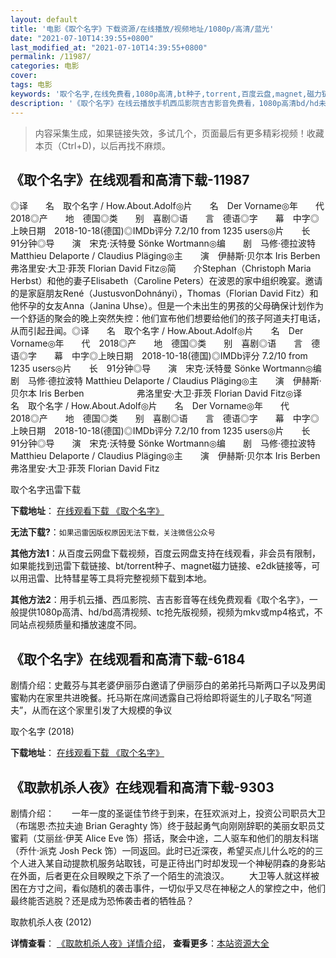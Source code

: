 ```yaml
---
layout: default
title: '电影《取个名字》下载资源/在线播放/视频地址/1080p/高清/蓝光'
date: "2021-07-10T14:39:55+0800"
last_modified_at: "2021-07-10T14:39:55+0800"
permalink: /11987/
categories: 电影
cover:
tags: 电影
keywords: '取个名字,在线免费看,1080p高清,bt种子,torrent,百度云盘,magnet,磁力链,迅雷下载资源'
description: '《取个名字》在线云播放手机西瓜影院吉吉影音免费看，1080p高清bd/hd未删减完整版和tc抢先枪版，mkv/mp4格式，附带bt/torrent种子、magnet/磁力链、百度云盘、网盘资源迅雷下载链接'
---
```


>内容采集生成，如果链接失效，多试几个，页面最后有更多精彩视频！收藏本页（Ctrl+D)，以后再找不麻烦。


## 《取个名字》在线观看和高清下载-11987

◎译　　名　取个名字 / How.About.Adolf◎片　　名　Der Vorname◎年　　代　2018◎产　　地　德国◎类　　别　喜剧◎语　　言　德语◎字　　幕　中字◎上映日期　2018-10-18(德国)◎IMDb评分 7.2/10 from 1235 users◎片　　长　91分钟◎导　　演　宋克·沃特曼 Sönke Wortmann◎编　　剧　马修·德拉波特 Matthieu Delaporte / Claudius Pläging◎主　　演　伊赫斯·贝尔本 Iris Berben　　　　　　弗洛里安·大卫·菲茨 Florian David Fitz◎简　　介Stephan（Christoph Maria Herbst）和他的妻子Elisabeth（Caroline Peters）在波恩的家中组织晚宴。邀请的是家庭朋友René（JustusvonDohnányi），Thomas（Florian David Fitz）和他怀孕的女友Anna（Janina Uhse）。但是一个未出生的男孩的父母确保计划作为一个舒适的聚会的晚上突然失控：他们宣布他们想要给他们的孩子阿道夫打电话，从而引起丑闻。◎译　　名　取个名字 / How.About.Adolf◎片　　名　Der Vorname◎年　　代　2018◎产　　地　德国◎类　　别　喜剧◎语　　言　德语◎字　　幕　中字◎上映日期　2018-10-18(德国)◎IMDb评分 7.2/10 from 1235 users◎片　　长　91分钟◎导　　演　宋克·沃特曼 Sönke Wortmann◎编　　剧　马修·德拉波特 Matthieu Delaporte / Claudius Pläging◎主　　演　伊赫斯·贝尔本 Iris Berben　　　　　　弗洛里安·大卫·菲茨 Florian David Fitz◎译　　名　取个名字 / How.About.Adolf◎片　　名　Der Vorname◎年　　代　2018◎产　　地　德国◎类　　别　喜剧◎语　　言　德语◎字　　幕　中字◎上映日期　2018-10-18(德国)◎IMDb评分 7.2/10 from 1235 users◎片　　长　91分钟◎导　　演　宋克·沃特曼 Sönke Wortmann◎编　　剧　马修·德拉波特 Matthieu Delaporte / Claudius Pläging◎主　　演　伊赫斯·贝尔本 Iris Berben　　　　　　弗洛里安·大卫·菲茨 Florian David Fitz


取个名字迅雷下载

**下载地址**： [在线观看下载 《取个名字》](https://www.993dy.com//vod-detail-id-35300.html) 


**无法下载?**：`如果迅雷因版权原因无法下载，关注微信公众号 `

**其他方法1**：从百度云网盘下载视频，百度云网盘支持在线观看，非会员有限制，如果能找到迅雷下载链接、bt/torrent种子、magnet磁力链接、e2dk链接等，可以用迅雷、比特彗星等工具将完整视频下载到本地。

**其他方法2**：用手机云播、西瓜影院、吉吉影音等在线免费观看《取个名字》，一般提供1080p高清、hd/bd高清视频、tc抢先版视频，视频为mkv或mp4格式，不同站点视频质量和播放速度不同。


## 《取个名字》在线观看和高清下载-6184

剧情介绍：史戴芬与其老婆伊丽莎白邀请了伊丽莎白的弟弟托马斯两口子以及男闺蜜勒内在家里共进晚餐。托马斯在席间透露自己将给即将诞生的儿子取名“阿道夫”，从而在这个家里引发了大规模的争议


取个名字 (2018)

**下载地址**： [在线观看下载 《取个名字》](https://www.btbtdy.me/btdy/dy15252.html) 


## 《取款机杀人夜》在线观看和高清下载-9303

剧情介绍：　　一年一度的圣诞佳节终于到来，在狂欢派对上，投资公司职员大卫（布瑞恩·杰拉夫迪 Brian Geraghty 饰）终于鼓起勇气向刚刚辞职的美丽女职员艾蜜莉（艾丽丝·伊芙 Alice Eve 饰）搭话，聚会中途，二人驱车和他们的朋友科瑞（乔什·派克 Josh Peck 饰）一同返回。此时已近深夜，希望买点儿什么吃的的三个人进入某自动提款机服务站取钱，可是正待出门时却发现一个神秘阴森的身影站在外面，后者更在众目睽睽之下杀了一个陌生的流浪汉。 　　大卫等人就这样被困在方寸之间，看似随机的袭击事件，一切似乎又尽在神秘之人的掌控之中，他们最终能否逃脱？还是成为恐怖袭击者的牺牲品？


取款机杀人夜 (2012)

**详情查看**： [《取款机杀人夜》详情介绍](/movie/9303/)， **查看更多**：[本站资源大全](/movie/t/all/)

